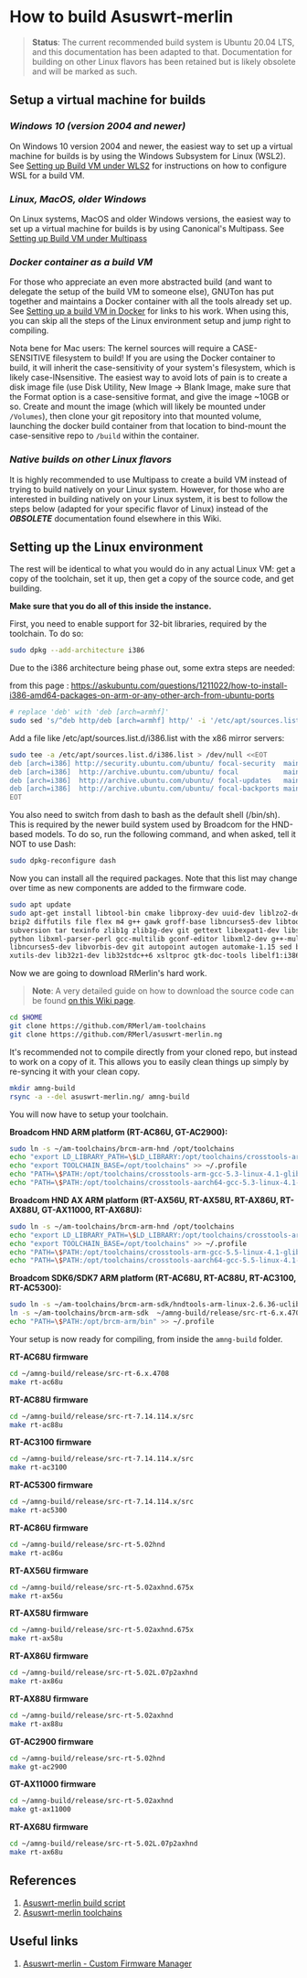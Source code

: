 # How to build Asuswrt-merlin

> **Status**:
> The current recommended build system is Ubuntu 20.04 LTS, and this documentation
> has been adapted to that.  Documentation for building on other Linux
> flavors has been retained but is likely obsolete and will be marked as
> such.

## Setup a virtual machine for builds

### *Windows 10 (version 2004 and newer)*

On Windows 10 version 2004 and newer, the easiest way to set up a virtual machine for builds
is by using the Windows Subsystem for Linux (WSL2).  See [Setting up Build VM under WLS2](Setting-up-Build-VM-under-WSL2)
for instructions on how to configure WSL for a build VM.

### *Linux, MacOS, older Windows*

On Linux systems, MacOS and older Windows versions, the easiest way to set up a virtual machine
for builds is by using Canonical's Multipass.  See [Setting up Build VM under Multipass](Setting-up-Build-VM-under-Multipass)

### *Docker container as a build VM*

For those who appreciate an even more abstracted build (and want to delegate the setup of the build VM to someone else),
GNUTon has put together and maintains a Docker container with all the tools already set up.  See [Setting up a build VM in Docker](/RMerl/asuswrt-merlin.ng/wiki/Setting-up-Build-VM-in-Docker) for links to his work.  When using this, you can skip all the steps
of the Linux environment setup and jump right to compiling.

Nota bene for Mac users: The kernel sources will require a CASE-SENSITIVE filesystem to build!  If you are using the 
Docker container to build, it will inherit the case-sensitivity of your system's filesystem, which is likely case-INsensitive. 
The easiest way to avoid lots of pain is to create a disk image file (use Disk Utility, New Image -> Blank Image, make sure
that the Format option is a case-sensitive format, and give the image ~10GB or so.  Create and mount the image (which will
likely be mounted under `/Volumes`), then clone your git repository into that mounted volume, launching the docker build container
from that location to bind-mount the case-sensitive repo to `/build` within the container.

### *Native builds on other Linux flavors*

It is highly recommended to use Multipass to create a build VM instead of trying to build
natively on your Linux system.  However, for those who are interested in building natively
on your Linux system, it is best to follow the steps below (adapted for your specific flavor
of Linux) instead of the ***OBSOLETE*** documentation found elsewhere in this Wiki.

## Setting up the Linux environment

The rest will be identical to what you would do in any actual Linux VM: get a copy of the toolchain, set it up,
then get a copy of the source code, and get building.

**Make sure that you do all of this inside the instance.**

First, you need to enable support for 32-bit libraries, required by the toolchain.  To do so:

```bash
sudo dpkg --add-architecture i386
```
Due to the i386 architecture being phase out, some extra steps are needed:

from this page : https://askubuntu.com/questions/1211022/how-to-install-i386-amd64-packages-on-arm-or-any-other-arch-from-ubuntu-ports

```bash
# replace 'deb' with 'deb [arch=armhf]'
sudo sed 's/^deb http/deb [arch=armhf] http/' -i '/etc/apt/sources.list'
```

Add a file like /etc/apt/sources.list.d/i386.list with the x86 mirror servers:
```bash
sudo tee -a /etc/apt/sources.list.d/i386.list > /dev/null <<EOT
deb [arch=i386] http://security.ubuntu.com/ubuntu/ focal-security  main restricted universe multiverse
deb [arch=i386]  http://archive.ubuntu.com/ubuntu/ focal           main restricted universe multiverse
deb [arch=i386]  http://archive.ubuntu.com/ubuntu/ focal-updates   main restricted universe multiverse
deb [arch=i386]  http://archive.ubuntu.com/ubuntu/ focal-backports main restricted universe multiverse
EOT
```


You also need to switch from dash to bash as the default shell (/bin/sh).  This is required by the newer build system used by Broadcom for the HND-based models.  To do so, run the following command, and when asked, tell it NOT to use Dash:

```bash
sudo dpkg-reconfigure dash
```

Now you can install all the required packages.  Note that this list may change over time as new components are added to the firmware code.

```bash
sudo apt update
sudo apt-get install libtool-bin cmake libproxy-dev uuid-dev liblzo2-dev autoconf autoconf-archive automake bash bison \
bzip2 diffutils file flex m4 g++ gawk groff-base libncurses5-dev libtool libslang2 make patch perl pkg-config shtool \
subversion tar texinfo zlib1g zlib1g-dev git gettext libexpat1-dev libssl-dev cvs gperf unzip \
python libxml-parser-perl gcc-multilib gconf-editor libxml2-dev g++-multilib gitk libncurses5 mtd-utils \
libncurses5-dev libvorbis-dev git autopoint autogen automake-1.15 sed build-essential intltool libglib2.0-dev \
xutils-dev lib32z1-dev lib32stdc++6 xsltproc gtk-doc-tools libelf1:i386
```

Now we are going to download RMerlin's hard work.

> **Note**:
> A very detailed guide on how to download the source code can be found [on this Wiki page](/RMerl/asuswrt-merlin.ng/wiki/Download-the-latest-source-code-from-GitHub).

```bash
cd $HOME
git clone https://github.com/RMerl/am-toolchains
git clone https://github.com/RMerl/asuswrt-merlin.ng
```

It's recommended not to compile directly from your cloned repo, but instead to work on a copy of it.  This allows you to easily clean things up simply by re-syncing it with your clean copy.

```bash
mkdir amng-build
rsync -a --del asuswrt-merlin.ng/ amng-build
```

You will now have to setup your toolchain.

**Broadcom HND ARM platform (RT-AC86U, GT-AC2900):**

```bash
sudo ln -s ~/am-toolchains/brcm-arm-hnd /opt/toolchains
echo "export LD_LIBRARY_PATH=\$LD_LIBRARY:/opt/toolchains/crosstools-arm-gcc-5.3-linux-4.1-glibc-2.22-binutils-2.25/usr/lib" >> ~/.profile
echo "export TOOLCHAIN_BASE=/opt/toolchains" >> ~/.profile
echo "PATH=\$PATH:/opt/toolchains/crosstools-arm-gcc-5.3-linux-4.1-glibc-2.22-binutils-2.25/usr/bin" >> ~/.profile
echo "PATH=\$PATH:/opt/toolchains/crosstools-aarch64-gcc-5.3-linux-4.1-glibc-2.22-binutils-2.25/usr/bin" >> ~/.profile
```

**Broadcom HND AX ARM platform (RT-AX56U, RT-AX58U, RT-AX86U, RT-AX88U, GT-AX11000, RT-AX68U):**

```bash
sudo ln -s ~/am-toolchains/brcm-arm-hnd /opt/toolchains
echo "export LD_LIBRARY_PATH=\$LD_LIBRARY:/opt/toolchains/crosstools-arm-gcc-5.5-linux-4.1-glibc-2.26-binutils-2.28.1/usr/lib" >> ~/.profile
echo "export TOOLCHAIN_BASE=/opt/toolchains" >> ~/.profile
echo "PATH=\$PATH:/opt/toolchains/crosstools-arm-gcc-5.5-linux-4.1-glibc-2.26-binutils-2.28.1/usr/bin" >> ~/.profile
echo "PATH=\$PATH:/opt/toolchains/crosstools-aarch64-gcc-5.5-linux-4.1-glibc-2.26-binutils-2.28.1/usr/bin" >> ~/.profile
```

**Broadcom SDK6/SDK7 ARM platform (RT-AC68U, RT-AC88U, RT-AC3100, RT-AC5300):**

```bash
sudo ln -s ~/am-toolchains/brcm-arm-sdk/hndtools-arm-linux-2.6.36-uclibc-4.5.3 /opt/brcm-arm
ln -s ~/am-toolchains/brcm-arm-sdk  ~/amng-build/release/src-rt-6.x.4708/toolchains
echo "PATH=\$PATH:/opt/brcm-arm/bin" >> ~/.profile
```

Your setup is now ready for compiling, from inside the `amng-build` folder.

**RT-AC68U firmware**
```bash
cd ~/amng-build/release/src-rt-6.x.4708
make rt-ac68u
```

**RT-AC88U firmware**
```bash
cd ~/amng-build/release/src-rt-7.14.114.x/src
make rt-ac88u
```

**RT-AC3100 firmware**
```bash
cd ~/amng-build/release/src-rt-7.14.114.x/src
make rt-ac3100
```

**RT-AC5300 firmware**
```bash
cd ~/amng-build/release/src-rt-7.14.114.x/src
make rt-ac5300
```

**RT-AC86U firmware**
```bash
cd ~/amng-build/release/src-rt-5.02hnd
make rt-ac86u
```

**RT-AX56U firmware**
```bash
cd ~/amng-build/release/src-rt-5.02axhnd.675x
make rt-ax56u
```

**RT-AX58U firmware**
```bash
cd ~/amng-build/release/src-rt-5.02axhnd.675x
make rt-ax58u
```

**RT-AX86U firmware**
```bash
cd ~/amng-build/release/src-rt-5.02L.07p2axhnd
make rt-ax86u
```

**RT-AX88U firmware**
```bash
cd ~/amng-build/release/src-rt-5.02axhnd
make rt-ax88u
```

**GT-AC2900 firmware**
```bash
cd ~/amng-build/release/src-rt-5.02hnd
make gt-ac2900
```

**GT-AX11000 firmware**
```bash
cd ~/amng-build/release/src-rt-5.02axhnd
make gt-ax11000
```

**RT-AX68U firmware**
```bash
cd ~/amng-build/release/src-rt-5.02L.07p2axhnd
make rt-ax68u
```

## References

1. [Asuswrt-merlin build script](https://github.com/RMerl/asuswrt-merlin.ng/blob/master/tools/build-all)
2. [Asuswrt-merlin toolchains](https://github.com/RMerl/am-toolchains)

## Useful links

1. [Asuswrt-merlin - Custom Firmware Manager](https://github.com/Adamm00/amcfwm)
